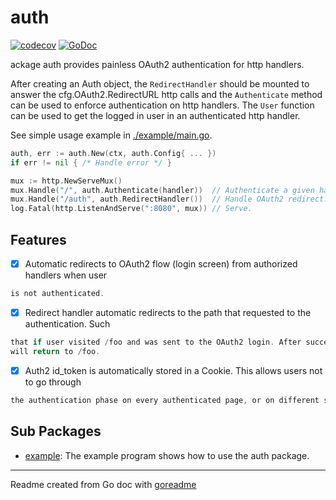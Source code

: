 # auth

[![codecov](https://codecov.io/gh/posener/auth/branch/master/graph/badge.svg)](https://codecov.io/gh/posener/auth)
[![GoDoc](https://img.shields.io/badge/pkg.go.dev-doc-blue)](http://pkg.go.dev/github.com/posener/auth)

ackage auth provides painless OAuth2 authentication for http handlers.

After creating an Auth object, the `RedirectHandler` should be mounted to answer the
cfg.OAuth2.RedirectURL http calls and the `Authenticate` method can be used to enforce
authentication on http handlers.
The `User` function can be used to get the logged in user in an authenticated http handler.

See simple usage example in [./example/main.go](./example/main.go).

```go
auth, err := auth.New(ctx, auth.Config{ ... })
if err != nil { /* Handle error */ }

mux := http.NewServeMux()
mux.Handle("/", auth.Authenticate(handler))  // Authenticate a given handler on '/'.
mux.Handle("/auth", auth.RedirectHandler())  // Handle OAuth2 redirect.
log.Fatal(http.ListenAndServe(":8080", mux)) // Serve.
```

## Features

- [x] Automatic redirects to OAuth2 flow (login screen) from authorized handlers when user

```go
is not authenticated.
```

- [x] Redirect handler automatic redirects to the path that requested to the authentication. Such

```go
that if user visited /foo and was sent to the OAuth2 login. After successfull login it
will return to /foo.
```

- [x] Auth2 id_token is automatically stored in a Cookie. This allows users not to go through

```go
the authentication phase on every authenticated page, or on different sessions.
```

## Sub Packages

* [example](./example): The example program shows how to use the auth package.

---
Readme created from Go doc with [goreadme](https://github.com/posener/goreadme)
